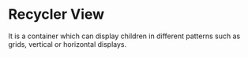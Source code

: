 # Recycler View
It is a container which can display children in different patterns such as grids, vertical or horizontal displays.

